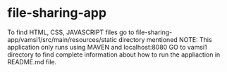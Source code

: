 # file-sharing-app
To find HTML, CSS, JAVASCRIPT files go to file-sharing-app/vamsi1/src/main/resources/static directory mentioned
NOTE: This application only runs using MAVEN and localhost:8080
GO to vamsi1 directory to find complete information about how to run the appliaction in README.md file.
